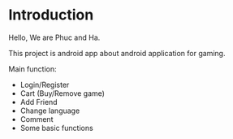 # Introduction

Hello, We are Phuc and Ha.

This project is android app about android application for gaming.

Main function:

  - Login/Register
  - Cart (Buy/Remove game)
  - Add Friend
  - Change language
  - Comment
  - Some basic functions
